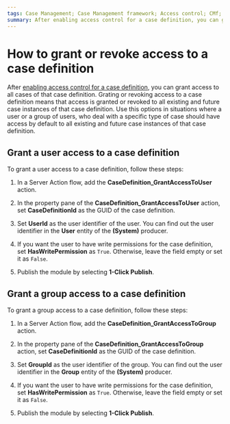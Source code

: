 ```yaml
---
tags: Case Management; Case Management framework; Access control; CMf; AC;
summary: After enabling access control for a case definition, you can grant access to all cases of that case definition. Learn how to grant or remove access to a case definition for a user or a group of users.
---
```


# How to grant or revoke access to a case definition

After [enabling access control for a case definition](how-enable-ac.md), you can grant access to all cases of that case definition.
Grating or revoking access to a case definition means that access is granted or revoked to all existing and future case instances of that case definition.
Use this options in situations where a user or a group of users, who deal with a specific type of case should have access by default to all existing and future case instances of that case definition.

## Grant a user access to a case definition

To grant a user access to a case definition, follow these steps:

1. In a Server Action flow, add the **CaseDefinition_GrantAccessToUser** action.

1. In the property pane of the **CaseDefinition_GrantAccessToUser** action, set **CaseDefinitionId** as the GUID of the case definition.

1. Set **UserId** as the user identifier of the user. You can find out the user identifier in the  **User** entity of the **(System)** producer.

1. If you want the user to have write permissions for the case definition, set **HasWritePermission** as `True`. Otherwise, leave the field empty or set it as `False`.

1. Publish the module by selecting **1-Click Publish**.

## Grant a group access to a case definition

To grant a group access to a case definition, follow these steps:

1. In a Server Action flow, add the **CaseDefinition_GrantAccessToGroup** action.

1. In the property pane of the **CaseDefinition_GrantAccessToGroup** action, set **CaseDefinitionId** as the GUID of the case definition.

1. Set **GroupId** as the user identifier of the group. You can find out the user identifier in the **Group** entity of the **(System)** producer.

1. If you want the user to have write permissions for the case definition, set **HasWritePermission** as `True`. Otherwise, leave the field empty or set it as `False`.

1. Publish the module by selecting **1-Click Publish**.
